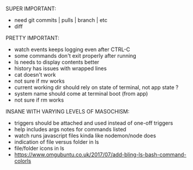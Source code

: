 
SUPER IMPORTANT:
- need git commits | pulls | branch | etc
- diff

PRETTY IMPORTANT:
- watch events keeps logging even after CTRL-C
- some commands don't exit properly after running
- ls needs to display contents better
- history has issues with wrapped lines
- cat doesn't work
- not sure if mv works
- current working dir should rely on state of terminal, not app state ?
- system name should come at terminal boot (from app)
- not sure if rm works

INSANE WITH VARYING LEVELS OF MASOCHISM:
- triggers should be attached and used instead of one-off triggers
- help includes args notes for commands listed
- watch runs javascript files kinda like nodemon/node does
- indication of file versus folder in ls
- file/folder icons in ls
- https://www.omgubuntu.co.uk/2017/07/add-bling-ls-bash-command-colorls
